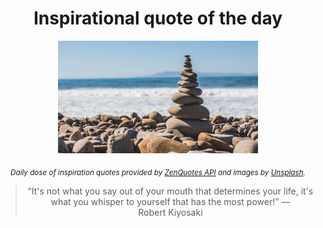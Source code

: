 
<div align="center">

# Inspirational quote of the day

<img src="./data/photo.jpeg" alt="Beautiful nature photo" width="320" height="180">

<sub><i>Daily dose of inspiration quotes provided by [ZenQuotes API](https://zenquotes.io/) and images by [Unsplash](https://unsplash.com/).</i></sub>


<blockquote>&ldquo;It's not what you say out of your mouth that determines your life, it's what you whisper to yourself that has the most power!&rdquo; &mdash; <footer>Robert Kiyosaki</footer></blockquote>

</div>
